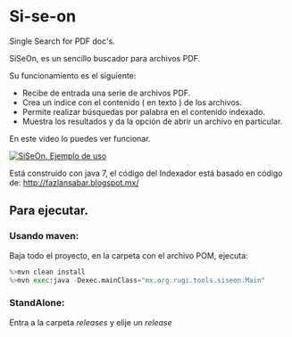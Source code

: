 # Si-se-on
Single Search for PDF doc's.

SiSeOn, es un sencillo buscador para archivos PDF.

Su funcionamiento es el siguiente:
- Recibe de entrada una serie de archivos PDF.
- Crea un indice con el contenido ( en texto ) de los archivos.
- Permite realizar búsquedas por palabra en el contenido indexado.
- Muestra los resultados y da la opción de abrir un archivo en particular.

En este video lo puedes ver funcionar.


[![SiSeOn. Ejemplo de uso](http://img.youtube.com/vi/NP-qzMXNntc/0.jpg)](http://www.youtube.com/watch?v=NP-qzMXNntc)

Está construido con java 7, el código del Indexador está basado en código de:
http://fazlansabar.blogspot.mx/


## Para ejecutar.

### Usando maven:
Baja todo el proyecto, en la carpeta con el archivo POM, ejecuta:

```python
%>mvn clean install
%>mvn exec:java -Dexec.mainClass="mx.org.rugi.tools.siseon.Main"
```

### StandAlone:
Entra a la carpeta _releases_ y elije un _release_

